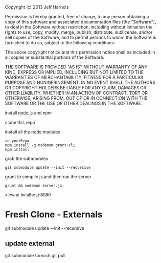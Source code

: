 Copyright (c) 2013 Jeff Harnois

Permission is hereby granted, free of charge, to any person
obtaining a copy of this software and associated documentation
files (the "Software"), to deal in the Software without
restriction, including without limitation the rights to use,
copy, modify, merge, publish, distribute, sublicense, and/or sell
copies of the Software, and to permit persons to whom the
Software is furnished to do so, subject to the following
conditions:

The above copyright notice and this permission notice shall be
included in all copies or substantial portions of the Software.

THE SOFTWARE IS PROVIDED "AS IS", WITHOUT WARRANTY OF ANY KIND,
EXPRESS OR IMPLIED, INCLUDING BUT NOT LIMITED TO THE WARRANTIES
OF MERCHANTABILITY, FITNESS FOR A PARTICULAR PURPOSE AND
NONINFRINGEMENT. IN NO EVENT SHALL THE AUTHORS OR COPYRIGHT
HOLDERS BE LIABLE FOR ANY CLAIM, DAMAGES OR OTHER LIABILITY,
WHETHER IN AN ACTION OF CONTRACT, TORT OR OTHERWISE, ARISING
FROM, OUT OF OR IN CONNECTION WITH THE SOFTWARE OR THE USE OR
OTHER DEALINGS IN THE SOFTWARE.



install [node.js](http://nodejs.org/#download) and npm

clone this repo

install all the node modules

    cd yourRepo
    npm install -g nodemon grunt-cli
    npm install
    
grab the submodules

    git submodule update --init --recursive

grunt to compile js and then run the server

    grunt && nodemon server.js
    
view at localhost:8080

Fresh Clone - Externals
=======================

  git submodule update --init --recursive

update external
---------------

  git submodule foreach git pull
